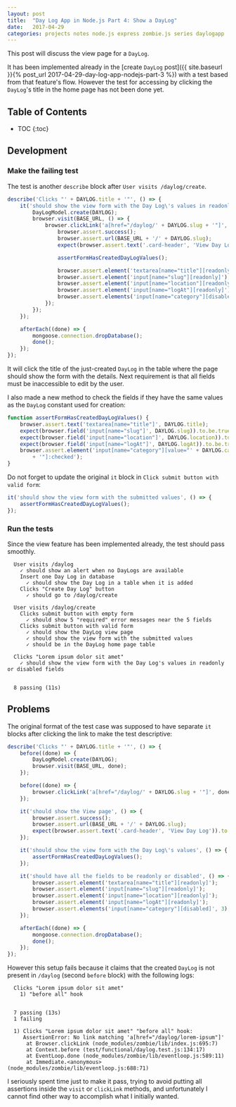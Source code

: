 ```yaml
---
layout: post
title:  "Day Log App in Node.js Part 4: Show a DayLog"
date:   2017-04-29
categories: projects notes node.js express zombie.js series daylogapp
---
```


This post will discuss the view page for a `DayLog`.

It has been implemented already in the [create `DayLog` post]({{ site.baseurl }}{% post_url 2017-04-29-day-log-app-nodejs-part-3 %}) with a test based from that feature's flow. However the test for accessing by clicking the `DayLog`'s title in the home page has not been done yet.

## Table of Contents
* TOC
{:toc}

## Development

### Make the failing test

The test is another `describe` block after `User visits /daylog/create`.

~~~ javascript
describe('Clicks "' + DAYLOG.title + '"', () => {
    it('should show the view form with the Day Log\'s values in readonly or disabled fields', () => {
        DayLogModel.create(DAYLOG);
        browser.visit(BASE_URL, () => {
            browser.clickLink('a[href="/daylog/' + DAYLOG.slug + '"]', () => {
                browser.assert.success();
                browser.assert.url(BASE_URL + '/' + DAYLOG.slug);
                expect(browser.assert.text('.card-header', 'View Day Log')).to.be.true;

                assertFormHasCreatedDayLogValues();

                browser.assert.element('textarea[name="title"][readonly]');
                browser.assert.element('input[name="slug"][readonly]');
                browser.assert.element('input[name="location"][readonly]');
                browser.assert.element('input[name="logAt"][readonly]');
                browser.assert.elements('input[name="category"][disabled]', 3);
            });
        });
    });

    afterEach((done) => {
        mongoose.connection.dropDatabase();
        done();
    });
});
~~~

It will click the title of the just-created `DayLog` in the table where the page should show the form with the details. Next requirement is that all fields must be inaccessible to edit by the user.

I also made a new method to check the fields if they have the same values as the `DayLog` constant used for creation:

~~~ javascript
function assertFormHasCreatedDayLogValues() {
    browser.assert.text('textarea[name="title"]', DAYLOG.title);
    expect(browser.field('input[name="slug"]', DAYLOG.slug)).to.be.true;
    expect(browser.field('input[name="location"]', DAYLOG.location)).to.be.true;
    expect(browser.field('input[name="logAt"]', DAYLOG.logAt)).to.be.true;
    browser.assert.element('input[name="category"][value="' + DAYLOG.category
        + '"]:checked');
}
~~~

Do not forget to update the original `it` block in `Click submit button with valid form`:

~~~ javascript
it('should show the view form with the submitted values', () => {
    assertFormHasCreatedDayLogValues();
});
~~~

### Run the tests

Since the view feature has been implemented already, the test should pass smoothly.

~~~ console
  User visits /daylog
    ✓ should show an alert when no DayLogs are available
    Insert one Day Log in database
      ✓ should show the Day Log in a table when it is added
    Clicks "Create Day Log" button
      ✓ should go to /daylog/create

  User visits /daylog/create
    Clicks submit button with empty form
      ✓ should show 5 "required" error messages near the 5 fields
    Clicks submit button with valid form
      ✓ should show the DayLog view page
      ✓ should show the view form with the submitted values
      ✓ should be in the DayLog home page table

  Clicks "Lorem ipsum dolor sit amet"
    ✓ should show the view form with the Day Log's values in readonly or disabled fields


  8 passing (11s)
~~~

## Problems

The original format of the test case was supposed to have separate `it` blocks after clicking the link to make the test descriptive:

~~~ javascript
describe('Clicks "' + DAYLOG.title + '"', () => {
    before((done) => {
        DayLogModel.create(DAYLOG);
        browser.visit(BASE_URL, done);
    });

    before((done) => {
        browser.clickLink('a[href="/daylog/' + DAYLOG.slug + '"]', done);
    });

    it('should show the View page', () => {
        browser.assert.success();
        browser.assert.url(BASE_URL + '/' + DAYLOG.slug);
        expect(browser.assert.text('.card-header', 'View Day Log')).to.be.true;
    });

    it('should show the view form with the Day Log\'s values', () => {
        assertFormHasCreatedDayLogValues();
    });

    it('should have all the fields to be readonly or disabled', () => {
        browser.assert.element('textarea[name="title"][readonly]');
        browser.assert.element('input[name="slug"][readonly]');
        browser.assert.element('input[name="location"][readonly]');
        browser.assert.element('input[name="logAt"][readonly]');
        browser.assert.elements('input[name="category"][disabled]', 3);
    });

    afterEach((done) => {
        mongoose.connection.dropDatabase();
        done();
    });
});
~~~

However this setup fails because it claims that the created `DayLog` is not present in `/daylog` (second `before` block) with the following logs:

~~~ console
  Clicks "Lorem ipsum dolor sit amet"
    1) "before all" hook


  7 passing (13s)
  1 failing

  1) Clicks "Lorem ipsum dolor sit amet" "before all" hook:
     AssertionError: No link matching 'a[href="/daylog/lorem-ipsum"]'
      at Browser.clickLink (node_modules/zombie/lib/index.js:695:7)
      at Context.before (test/functional/daylog.test.js:134:17)
      at EventLoop.done (node_modules/zombie/lib/eventloop.js:589:11)
      at Immediate.<anonymous> (node_modules/zombie/lib/eventloop.js:688:71)
~~~

I seriously spent time just to make it pass, trying to avoid putting all assertions inside the `visit` or `clickLink` methods, and unfortunately I cannot find other way to accomplish what I initially wanted.
